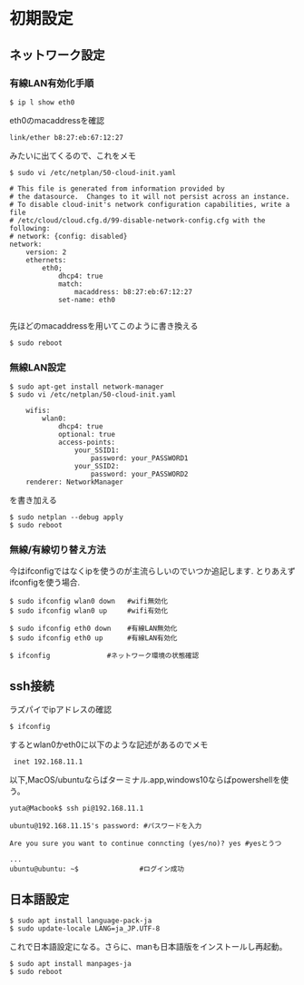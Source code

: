 #  初期設定

##  ネットワーク設定
### 有線LAN有効化手順
```shell
$ ip l show eth0  
```
eth0のmacaddressを確認  
```shell
link/ether b8:27:eb:67:12:27
```
みたいに出てくるので、これをメモ
```shell
$ sudo vi /etc/netplan/50-cloud-init.yaml  
```
```
# This file is generated from information provided by
# the datasource.  Changes to it will not persist across an instance.
# To disable cloud-init's network configuration capabilities, write a file
# /etc/cloud/cloud.cfg.d/99-disable-network-config.cfg with the following:
# network: {config: disabled}
network:
    version: 2
    ethernets:
        eth0;
            dhcp4: true
            match:
                macaddress: b8:27:eb:67:12:27
            set-name: eth0
            
```
先ほどのmacaddressを用いてこのように書き換える  
```shell
$ sudo reboot  
```


### 無線LAN設定
```shell
$ sudo apt-get install network-manager  
$ sudo vi /etc/netplan/50-cloud-init.yaml 
```
```
    wifis:
        wlan0:
            dhcp4: true
            optional: true
            access-points:
                your_SSID1:
                    password: your_PASSWORD1
                your_SSID2:
                    password: your_PASSWORD2
    renderer: NetworkManager  
```
を書き加える
```shell
$ sudo netplan --debug apply  
$ sudo reboot
```

### 無線/有線切り替え方法
今はifconfigではなくipを使うのが主流らしいのでいつか追記します.  とりあえずifconfigを使う場合.
```shell
$ sudo ifconfig wlan0 down   #wifi無効化
$ sudo ifconfig wlan0 up     #wifi有効化

$ sudo ifconfig eth0 down    #有線LAN無効化
$ sudo ifconfig eth0 up      #有線LAN有効化

$ ifconfig              #ネットワーク環境の状態確認
```


## ssh接続
ラズパイでipアドレスの確認
```shell
$ ifconfig
```
するとwlan0かeth0に以下のような記述があるのでメモ
```
 inet 192.168.11.1
```
以下,MacOS/ubuntuならばターミナル.app,windows10ならばpowershellを使う。
```
yuta@Macbook$ ssh pi@192.168.11.1  

ubuntu@192.168.11.15's password: #パスワードを入力  

Are you sure you want to continue conncting (yes/no)? yes #yesとうつ 

...
ubuntu@ubuntu: ~$               #ログイン成功
```


## 日本語設定
```shell
$ sudo apt install language-pack-ja  
$ sudo update-locale LANG=ja_JP.UTF-8  
```
これで日本語設定になる。さらに、manも日本語版をインストールし再起動。
```shell
$ sudo apt install manpages-ja
$ sudo reboot
```
